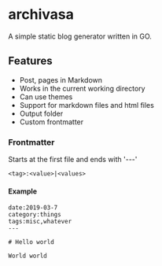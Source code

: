 # archivasa

A simple static blog generator written in GO.

## Features

* Post, pages in Markdown
* Works in the current working directory
* Can use themes
* Support for markdown files and html files
* Output folder
* Custom frontmatter

### Frontmatter

Starts at the first file and ends with '---'

    <tag>:<value>|<values>

#### Example

    date:2019-03-7
    category:things
    tags:misc,whatever
    ---

    # Hello world

    World world
